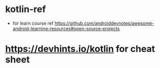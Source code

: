 # kotlin-ref
* for learn course ref https://github.com/androiddevnotes/awesome-android-learning-resources#open-source-projects
# https://devhints.io/kotlin for cheat sheet
